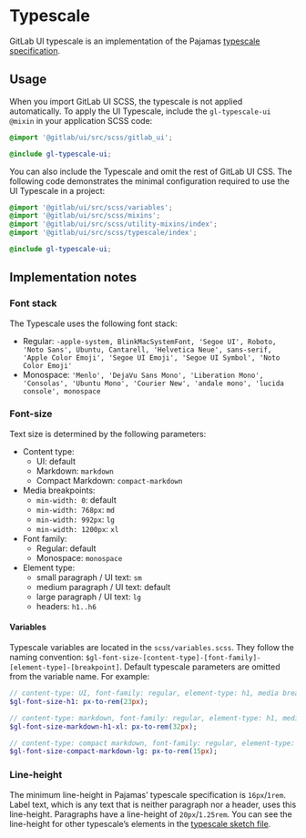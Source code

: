 # Typescale

GitLab UI typescale is an implementation of the Pajamas [typescale specification](https://www.figma.com/file/qEddyqCrI7kPSBjGmwkZzQ/Pajamas-UI-Kit---Beta?node-id=542%3A2).

## Usage

When you import GitLab UI SCSS, the typescale is not applied automatically. To apply the UI
Typescale, include the `gl-typescale-ui` `@mixin` in your application SCSS code:

```scss
@import '@gitlab/ui/src/scss/gitlab_ui';

@include gl-typescale-ui;
```

You can also include the Typescale and omit the rest of GitLab UI CSS. The following
code demonstrates the minimal configuration required to use the UI Typescale in a project:

```scss
@import '@gitlab/ui/src/scss/variables';
@import '@gitlab/ui/src/scss/mixins';
@import '@gitlab/ui/src/scss/utility-mixins/index';
@import '@gitlab/ui/src/scss/typescale/index';

@include gl-typescale-ui;
```

## Implementation notes

### Font stack

The Typescale uses the following font stack:

- Regular: `-apple-system, BlinkMacSystemFont, 'Segoe UI', Roboto, 'Noto Sans', Ubuntu,
  Cantarell, 'Helvetica Neue', sans-serif, 'Apple Color Emoji', 'Segoe UI Emoji', 'Segoe UI Symbol',
  'Noto Color Emoji'`
- Monospace: `'Menlo', 'DejaVu Sans Mono', 'Liberation Mono', 'Consolas', 'Ubuntu Mono',
  'Courier New', 'andale mono', 'lucida console', monospace`

### Font-size

Text size is determined by the following parameters:

- Content type:
  - UI: default
  - Markdown: `markdown`
  - Compact Markdown: `compact-markdown`
- Media breakpoints:
  - `min-width: 0`: default
  - `min-width: 768px`: `md`
  - `min-width: 992px`: `lg`
  - `min-width: 1200px`: `xl`
- Font family:
  - Regular: default
  - Monospace: `monospace`
- Element type:
  - small paragraph / UI text: `sm`
  - medium paragraph / UI text: default
  - large paragraph / UI text: `lg`
  - headers: `h1..h6`

#### Variables

Typescale variables are located in the `scss/variables.scss`. They follow the naming convention:
`$gl-font-size-[content-type]-[font-family]-[element-type]-[breakpoint]`. Default typescale
parameters are omitted from the variable name. For example:

```sass
// content-type: UI, font-family: regular, element-type: h1, media breakpoint: default
$gl-font-size-h1: px-to-rem(23px);

// content-type: markdown, font-family: regular, element-type: h1, media-breakpoint: min-width: 1200px
$gl-font-size-markdown-h1-xl: px-to-rem(32px); 

// content-type: compact markdown, font-family: regular, element-type: large paragraph / label
$gl-font-size-compact-markdown-lg: px-to-rem(15px); 
```

### Line-height

The minimum line-height in Pajamas’ typescale specification is `16px`/`1rem`. Label text, which is
any text that is neither paragraph nor a header, uses this line-height. Paragraphs have a
line-height of `20px`/`1.25rem`. You can see the line-height for other typescale’s elements in the
[typescale sketch file](https://gitlab-org.gitlab.io/gitlab-design/hosted/pedro/%23168-responsive-type-spec-previews/).
